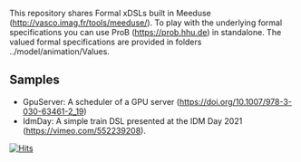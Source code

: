 This repository shares Formal xDSLs built in Meeduse (http://vasco.imag.fr/tools/meeduse/). To play with the underlying formal specifications you can use ProB (https://prob.hhu.de) in standalone. The valued formal specifications are provided in folders ../model/animation/Values.

## Samples
* GpuServer: A scheduler of a GPU server (https://doi.org/10.1007/978-3-030-63461-2_19)
* IdmDay: A simple train DSL presented at the IDM Day 2021 (https://vimeo.com/552239208).

[![Hits](https://hits.seeyoufarm.com/api/count/incr/badge.svg?url=https%3A%2F%2Fgithub.com%2Fmeeduse%2FSamples&count_bg=%2379C83D&title_bg=%23555555&icon=&icon_color=%23E7E7E7&title=hits&edge_flat=false)](https://hits.seeyoufarm.com)
